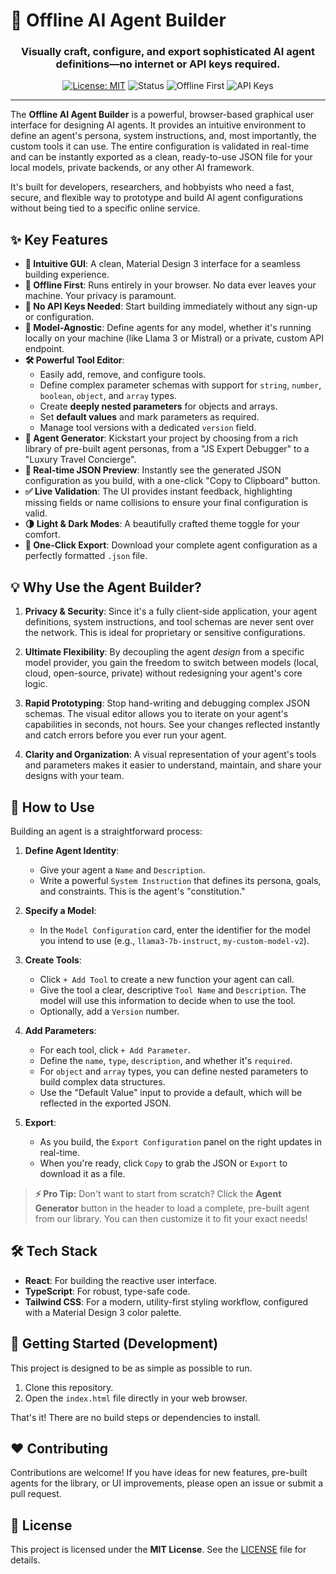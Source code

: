 
# 🤖 Offline AI Agent Builder

<h3 align="center">Visually craft, configure, and export sophisticated AI agent definitions—no internet or API keys required.</h3>

<div align="center">

[![License: MIT](https://img.shields.io/badge/License-MIT-blue.svg)](https://opensource.org/licenses/MIT)
![Status](https://img.shields.io/badge/status-active-brightgreen)
![Offline First](https://img.shields.io/badge/offline-first-blueviolet)
![API Keys](https://img.shields.io/badge/API_keys-not_required-orange)

</div>

---

The **Offline AI Agent Builder** is a powerful, browser-based graphical user interface for designing AI agents. It provides an intuitive environment to define an agent's persona, system instructions, and, most importantly, the custom tools it can use. The entire configuration is validated in real-time and can be instantly exported as a clean, ready-to-use JSON file for your local models, private backends, or any other AI framework.

It's built for developers, researchers, and hobbyists who need a fast, secure, and flexible way to prototype and build AI agent configurations without being tied to a specific online service.

## ✨ Key Features

*   **🎨 Intuitive GUI**: A clean, Material Design 3 interface for a seamless building experience.
*   **🔌 Offline First**: Runs entirely in your browser. No data ever leaves your machine. Your privacy is paramount.
*   **🔑 No API Keys Needed**: Start building immediately without any sign-up or configuration.
*   **🤖 Model-Agnostic**: Define agents for any model, whether it's running locally on your machine (like Llama 3 or Mistral) or a private, custom API endpoint.
*   **🛠️ Powerful Tool Editor**:
    *   Easily add, remove, and configure tools.
    *   Define complex parameter schemas with support for `string`, `number`, `boolean`, `object`, and `array` types.
    *   Create **deeply nested parameters** for objects and arrays.
    *   Set **default values** and mark parameters as required.
    *   Manage tool versions with a dedicated `version` field.
*   **🚀 Agent Generator**: Kickstart your project by choosing from a rich library of pre-built agent personas, from a "JS Expert Debugger" to a "Luxury Travel Concierge".
*   **👀 Real-time JSON Preview**: Instantly see the generated JSON configuration as you build, with a one-click "Copy to Clipboard" button.
*   **✅ Live Validation**: The UI provides instant feedback, highlighting missing fields or name collisions to ensure your final configuration is valid.
*   **🌗 Light & Dark Modes**: A beautifully crafted theme toggle for your comfort.
*   **📁 One-Click Export**: Download your complete agent configuration as a perfectly formatted `.json` file.

## 💡 Why Use the Agent Builder?

1.  **Privacy & Security**: Since it's a fully client-side application, your agent definitions, system instructions, and tool schemas are never sent over the network. This is ideal for proprietary or sensitive configurations.

2.  **Ultimate Flexibility**: By decoupling the agent *design* from a specific model provider, you gain the freedom to switch between models (local, cloud, open-source, private) without redesigning your agent's core logic.

3.  **Rapid Prototyping**: Stop hand-writing and debugging complex JSON schemas. The visual editor allows you to iterate on your agent's capabilities in seconds, not hours. See your changes reflected instantly and catch errors before you ever run your agent.

4.  **Clarity and Organization**: A visual representation of your agent's tools and parameters makes it easier to understand, maintain, and share your designs with your team.

## 🚀 How to Use

Building an agent is a straightforward process:

1.  **Define Agent Identity**:
    *   Give your agent a `Name` and `Description`.
    *   Write a powerful `System Instruction` that defines its persona, goals, and constraints. This is the agent's "constitution."

2.  **Specify a Model**:
    *   In the `Model Configuration` card, enter the identifier for the model you intend to use (e.g., `llama3-7b-instruct`, `my-custom-model-v2`).

3.  **Create Tools**:
    *   Click `+ Add Tool` to create a new function your agent can call.
    *   Give the tool a clear, descriptive `Tool Name` and `Description`. The model will use this information to decide when to use the tool.
    *   Optionally, add a `Version` number.

4.  **Add Parameters**:
    *   For each tool, click `+ Add Parameter`.
    *   Define the `name`, `type`, `description`, and whether it's `required`.
    *   For `object` and `array` types, you can define nested parameters to build complex data structures.
    *   Use the "Default Value" input to provide a default, which will be reflected in the exported JSON.

5.  **Export**:
    *   As you build, the `Export Configuration` panel on the right updates in real-time.
    *   When you're ready, click `Copy` to grab the JSON or `Export` to download it as a file.

> **⚡ Pro Tip:** Don't want to start from scratch? Click the **Agent Generator** button in the header to load a complete, pre-built agent from our library. You can then customize it to fit your exact needs!

## 🛠️ Tech Stack

*   **React**: For building the reactive user interface.
*   **TypeScript**: For robust, type-safe code.
*   **Tailwind CSS**: For a modern, utility-first styling workflow, configured with a Material Design 3 color palette.

## 🏁 Getting Started (Development)

This project is designed to be as simple as possible to run.

1.  Clone this repository.
2.  Open the `index.html` file directly in your web browser.

That's it! There are no build steps or dependencies to install.

## ❤️ Contributing

Contributions are welcome! If you have ideas for new features, pre-built agents for the library, or UI improvements, please open an issue or submit a pull request.

## 📜 License

This project is licensed under the **MIT License**. See the [LICENSE](LICENSE) file for details.
